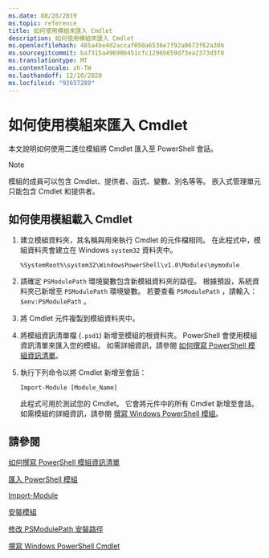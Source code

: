 ```yaml
---
ms.date: 08/28/2019
ms.topic: reference
title: 如何使用模組來匯入 Cmdlet
description: 如何使用模組來匯入 Cmdlet
ms.openlocfilehash: 485a4be4d2accaf050a6536e7f92a0673f62a30b
ms.sourcegitcommit: ba7315a496986451cfc1296b659d73ea2373d3f0
ms.translationtype: MT
ms.contentlocale: zh-TW
ms.lasthandoff: 12/10/2020
ms.locfileid: "92657289"
---
```

# <a name="how-to-import-cmdlets-using-modules"></a>如何使用模組來匯入 Cmdlet

本文說明如何使用二進位模組將 Cmdlet 匯入至 PowerShell 會話。

> [!NOTE]
> 模組的成員可以包含 Cmdlet、提供者、函式、變數、別名等等。 嵌入式管理單元只能包含 Cmdlet 和提供者。

## <a name="how-to-load-cmdlets-using-a-module"></a>如何使用模組載入 Cmdlet

1. 建立模組資料夾，其名稱與用來執行 Cmdlet 的元件檔相同。 在此程式中，模組資料夾會建立在 Windows `system32` 資料夾中。

   `%SystemRoot%\system32\WindowsPowerShell\v1.0\Modules\mymodule`

1. 請確定 `PSModulePath` 環境變數包含新模組資料夾的路徑。 根據預設，系統資料夾已新增至 `PSModulePath` 環境變數。 若要查看 `PSModulePath` ，請輸入： `$env:PSModulePath` 。

1. 將 Cmdlet 元件複製到模組資料夾中。

1. 將模組資訊清單檔 (`.psd1`) 新增至模組的根資料夾。 PowerShell 會使用模組資訊清單來匯入您的模組。 如需詳細資訊，請參閱 [如何撰寫 PowerShell 模組資訊清單](../module/how-to-write-a-powershell-module-manifest.md)。

1. 執行下列命令以將 Cmdlet 新增至會話：

   `Import-Module [Module_Name]`

   此程式可用於測試您的 Cmdlet。 它會將元件中的所有 Cmdlet 新增至會話。 如需模組的詳細資訊，請參閱 [撰寫 Windows PowerShell 模組](../module/writing-a-windows-powershell-module.md)。

## <a name="see-also"></a>請參閱

[如何撰寫 PowerShell 模組資訊清單](../module/how-to-write-a-powershell-module-manifest.md)

[匯入 PowerShell 模組](../module/importing-a-powershell-module.md)

[Import-Module](/powershell/module/Microsoft.PowerShell.Core/Import-Module)

[安裝模組](../module/installing-a-powershell-module.md)

[修改 PSModulePath 安裝路徑](../module/modifying-the-psmodulepath-installation-path.md)

[撰寫 Windows PowerShell Cmdlet](../cmdlet/cmdlet-overview.md)
